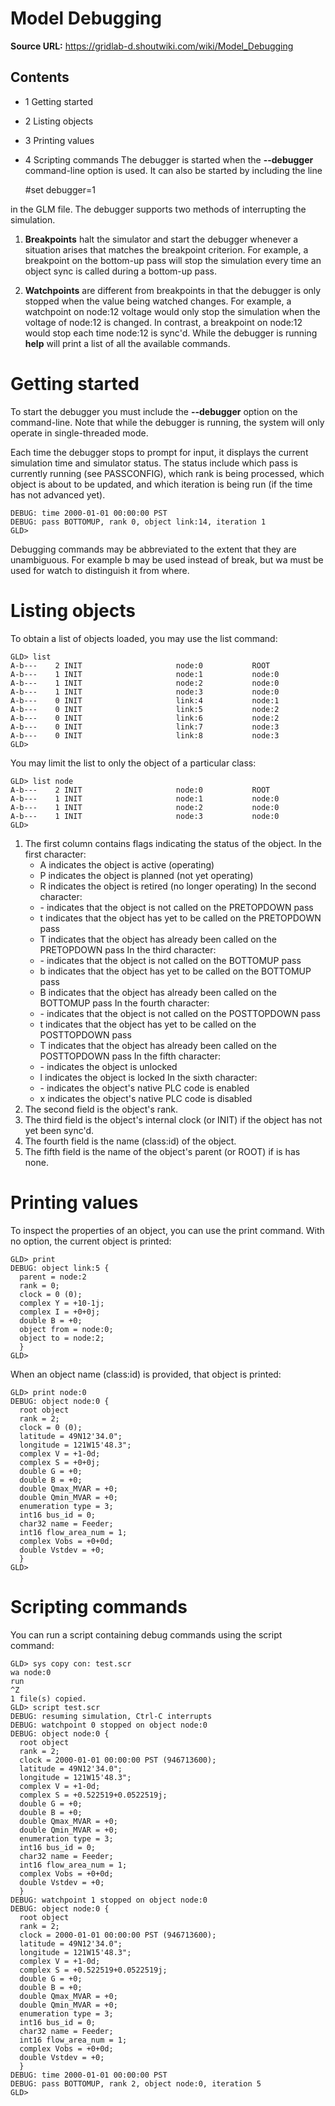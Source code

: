# Model Debugging

**Source URL:** https://gridlab-d.shoutwiki.com/wiki/Model_Debugging
## Contents

  * 1 Getting started
  * 2 Listing objects
  * 3 Printing values
  * 4 Scripting commands
The debugger is started when the **\--debugger** command-line option is used. It can also be started by including the line 
    
    
    #set debugger=1
    

in the GLM file. The debugger supports two methods of interrupting the simulation. 

  1. **Breakpoints** halt the simulator and start the debugger whenever a situation arises that matches the breakpoint criterion. For example, a breakpoint on the bottom-up pass will stop the simulation every time an object sync is called during a bottom-up pass.


  1. **Watchpoints** are different from breakpoints in that the debugger is only stopped when the value being watched changes. For example, a watchpoint on node:12 voltage would only stop the simulation when the voltage of node:12 is changed. In contrast, a breakpoint on node:12 would stop each time node:12 is sync'd.
While the debugger is running **help** will print a list of all the available commands. 

# Getting started

To start the debugger you must include the **\--debugger** option on the command-line. Note that while the debugger is running, the system will only operate in single-threaded mode. 

Each time the debugger stops to prompt for input, it displays the current simulation time and simulator status. The status include which pass is currently running (see PASSCONFIG), which rank is being processed, which object is about to be updated, and which iteration is being run (if the time has not advanced yet). 
    
    
    DEBUG: time 2000-01-01 00:00:00 PST
    DEBUG: pass BOTTOMUP, rank 0, object link:14, iteration 1
    GLD>
    

Debugging commands may be abbreviated to the extent that they are unambiguous. For example b may be used instead of break, but wa must be used for watch to distinguish it from where. 

# Listing objects

To obtain a list of objects loaded, you may use the list command: 
    
    
    GLD> list
    A-b---    2 INIT                     node:0           ROOT
    A-b---    1 INIT                     node:1           node:0
    A-b---    1 INIT                     node:2           node:0
    A-b---    1 INIT                     node:3           node:0
    A-b---    0 INIT                     link:4           node:1
    A-b---    0 INIT                     link:5           node:2
    A-b---    0 INIT                     link:6           node:2
    A-b---    0 INIT                     link:7           node:3
    A-b---    0 INIT                     link:8           node:3	
    GLD>
    

You may limit the list to only the object of a particular class: 
    
    
    GLD> list node
    A-b---    2 INIT                     node:0           ROOT
    A-b---    1 INIT                     node:1           node:0
    A-b---    1 INIT                     node:2           node:0
    A-b---    1 INIT                     node:3           node:0
    GLD>
    

  1. The first column contains flags indicating the status of the object. In the first character: 
     * A indicates the object is active (operating)
     * P indicates the object is planned (not yet operating)
     * R indicates the object is retired (no longer operating) In the second character:
     * \- indicates that the object is not called on the PRETOPDOWN pass
     * t indicates that the object has yet to be called on the PRETOPDOWN pass
     * T indicates that the object has already been called on the PRETOPDOWN pass In the third character:
     * \- indicates that the object is not called on the BOTTOMUP pass
     * b indicates that the object has yet to be called on the BOTTOMUP pass
     * B indicates that the object has already been called on the BOTTOMUP pass In the fourth character:
     * \- indicates that the object is not called on the POSTTOPDOWN pass
     * t indicates that the object has yet to be called on the POSTTOPDOWN pass
     * T indicates that the object has already been called on the POSTTOPDOWN pass In the fifth character:
     * \- indicates the object is unlocked
     * l indicates the object is locked In the sixth character:
     * \- indicates the object's native PLC code is enabled
     * x indicates the object's native PLC code is disabled
  2. The second field is the object's rank.
  3. The third field is the object's internal clock (or INIT) if the object has not yet been sync'd.
  4. The fourth field is the name (class:id) of the object.
  5. The fifth field is the name of the object's parent (or ROOT) if is has none.
# Printing values

To inspect the properties of an object, you can use the print command. With no option, the current object is printed: 
    
    
    GLD> print
    DEBUG: object link:5 {
      parent = node:2
      rank = 0;
      clock = 0 (0);
      complex Y = +10-1j;
      complex I = +0+0j;
      double B = +0;
      object from = node:0;
      object to = node:2;
      }
    GLD>	
    

When an object name (class:id) is provided, that object is printed: 
    
    
    GLD> print node:0
    DEBUG: object node:0 {
      root object
      rank = 2;
      clock = 0 (0);
      latitude = 49N12'34.0";
      longitude = 121W15'48.3";
      complex V = +1-0d;
      complex S = +0+0j;
      double G = +0;
      double B = +0;
      double Qmax_MVAR = +0;
      double Qmin_MVAR = +0;
      enumeration type = 3;
      int16 bus_id = 0;
      char32 name = Feeder;
      int16 flow_area_num = 1;
      complex Vobs = +0+0d;
      double Vstdev = +0;
      }
    GLD>
    

# Scripting commands

You can run a script containing debug commands using the script command: 
    
    
    GLD> sys copy con: test.scr
    wa node:0
    run
    ^Z
    1 file(s) copied.
    GLD> script test.scr
    DEBUG: resuming simulation, Ctrl-C interrupts
    DEBUG: watchpoint 0 stopped on object node:0
    DEBUG: object node:0 {
      root object
      rank = 2;
      clock = 2000-01-01 00:00:00 PST (946713600);
      latitude = 49N12'34.0";
      longitude = 121W15'48.3";
      complex V = +1-0d;
      complex S = +0.522519+0.0522519j;
      double G = +0;
      double B = +0;
      double Qmax_MVAR = +0;
      double Qmin_MVAR = +0;
      enumeration type = 3;
      int16 bus_id = 0;
      char32 name = Feeder;
      int16 flow_area_num = 1;
      complex Vobs = +0+0d;
      double Vstdev = +0;
      }
    DEBUG: watchpoint 1 stopped on object node:0
    DEBUG: object node:0 {
      root object
      rank = 2;
      clock = 2000-01-01 00:00:00 PST (946713600);
      latitude = 49N12'34.0";
      longitude = 121W15'48.3";
      complex V = +1-0d;
      complex S = +0.522519+0.0522519j;
      double G = +0;
      double B = +0;
      double Qmax_MVAR = +0;
      double Qmin_MVAR = +0;
      enumeration type = 3;
      int16 bus_id = 0;
      char32 name = Feeder;
      int16 flow_area_num = 1;
      complex Vobs = +0+0d;
      double Vstdev = +0;
      }
    DEBUG: time 2000-01-01 00:00:00 PST
    DEBUG: pass BOTTOMUP, rank 2, object node:0, iteration 5
    GLD>
    


